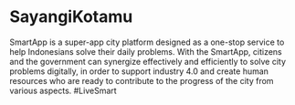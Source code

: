 # SayangiKotamu
SmartApp is a super-app city platform designed as a one-stop service to help Indonesians solve their daily problems. With the SmartApp, citizens and the government can synergize effectively and efficiently to solve city problems digitally, in order to support industry 4.0 and create human resources who are ready to contribute to the progress of the city from various aspects. #LiveSmart
